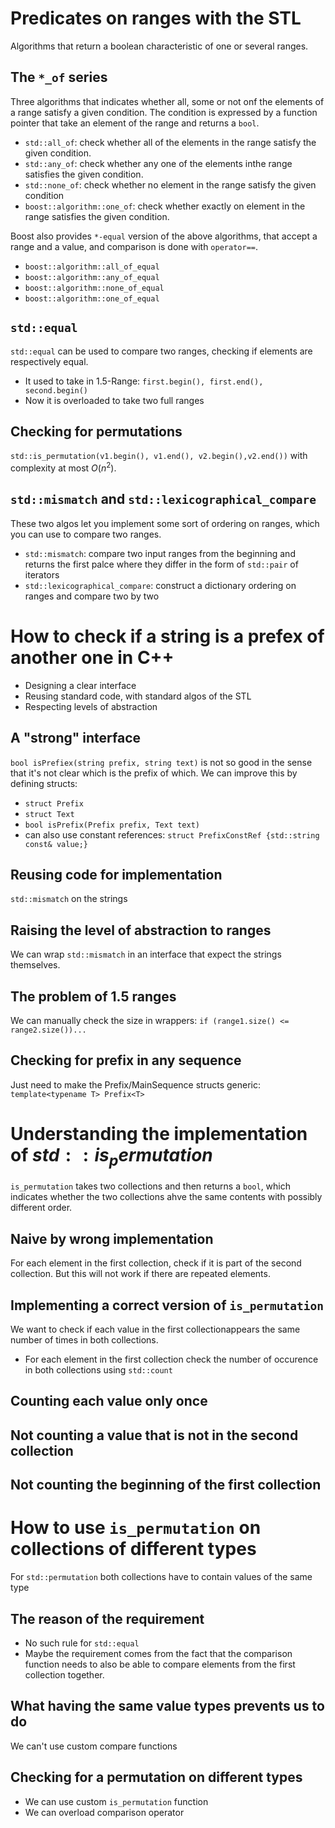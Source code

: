 # Predicates on ranges with the STL

Algorithms that return a boolean characteristic of one or several ranges.

## The `*_of` series
Three algorithms that indicates whether all, some or not onf the elements of a range satisfy a given condition. The condition is expressed by a function pointer that take an element of the range and returns a `bool`.

- `std::all_of`: check whether all of the elements in the range satisfy the given condition.
- `std::any_of`: check whether any one of the elements inthe range satisfies the given condition.
- `std::none_of`: check whether no element in the range satisfy the given condition
- `boost::algorithm::one_of`: check whether exactly on element in the range satisfies the given condition.

Boost also provides `*-equal` version of the above algorithms, that accept a range and a value, and comparison is done with `operator==`.

- `boost::algorithm::all_of_equal`
- `boost::algorithm::any_of_equal`
- `boost::algorithm::none_of_equal`
- `boost::algorithm::one_of_equal`

## `std::equal`

`std::equal` can be used to compare two ranges, checking if elements are respectively equal. 
- It used to take in 1.5-Range: `first.begin(), first.end(), second.begin()`
- Now it is overloaded to take two full ranges

## Checking for permutations
`std::is_permutation(v1.begin(), v1.end(), v2.begin(),v2.end())` with complexity at most $O(n^2)$.

## `std::mismatch` and `std::lexicographical_compare`
These two algos let you implement some sort of ordering on ranges, which you can use to compare two ranges.
- `std::mismatch`: compare two input ranges from the beginning and returns the first palce where they differ in the form of `std::pair` of iterators
- `std::lexicographical_compare`: construct a dictionary ordering on ranges and compare two by two

# How to check if a string is a prefex of another one in C++
- Designing a clear interface
- Reusing standard code, with standard algos of the STL
- Respecting levels of abstraction

## A "strong" interface
`bool isPrefiex(string prefix, string text)` is not so good in the sense that it's not clear which is the prefix of which. We can improve this by defining structs:
- `struct Prefix`
- `struct Text`
- `bool isPrefix(Prefix prefix, Text text)`
- can also use constant references: `struct PrefixConstRef {std::string const& value;}`

## Reusing code for implementation
`std::mismatch` on the strings

## Raising the level of abstraction to ranges
We can wrap `std::mismatch` in an interface that expect the strings themselves.

## The problem of 1.5 ranges
We can manually check the size in wrappers: `if (range1.size() <= range2.size())...`

## Checking for prefix in any sequence
Just need to make the Prefix/MainSequence structs generic: `template<typename T> Prefix<T>`

# Understanding the implementation of $std::is_permutation$
`is_permutation` takes two collections and then returns a `bool`, which indicates whether the two collections ahve the same contents with possibly different order.

## Naive by wrong implementation
For each element in the first collection, check if it is part of the second collection. But this will not work if there are repeated elements.

## Implementing a correct version of `is_permutation`
We want to check if each value in the first collectionappears the same number of times in both collections.
- For each element in the first collection check the number of occurence in both collections using `std::count`

## Counting each value only once

## Not counting a value that is not in the second collection

## Not counting the beginning of the first collection

# How to use `is_permutation` on collections of different types
For `std::permutation` both collections have to contain values of the same type

## The reason of the requirement
- No such rule for `std::equal`
- Maybe the requirement comes from the fact that the comparison function needs to also be able to compare elements from the first collection together.

## What having the same value types prevents us to do
We can't use custom compare functions

## Checking for a permutation on different types
- We can use custom `is_permutation` function
- We can overload comparison operator